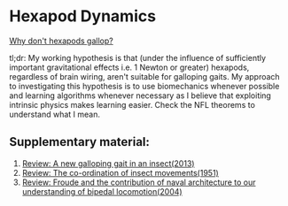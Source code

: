 # Hexapod Dynamics
[Why don't hexapods gallop?](https://paulispace.com/robotics/2018/10/21/hexapods.html)

tl;dr: My working hypothesis is that (under the influence of sufficiently important gravitational
effects i.e. 1 Newton or greater) hexapods, regardless of brain wiring, aren't suitable for galloping gaits. My approach to investigating this hypothesis is to use biomechanics whenever possible and learning algorithms whenever necessary as I believe that exploiting intrinsic physics makes learning easier. Check the NFL theorems to understand what I mean. 


## Supplementary material:
1. [Review: A new galloping gait in an insect(2013)](https://paulispace.com/robotics/2018/10/23/beetles.html)
2. [Review: The co-ordination of insect movements(1951)](https://paulispace.com/robotics/2018/10/23/insects.html)
3. [Review: Froude and the contribution of naval architecture to our understanding of bipedal locomotion(2004)
](https://paulispace.com/robotics/2018/10/26/froude.html)
